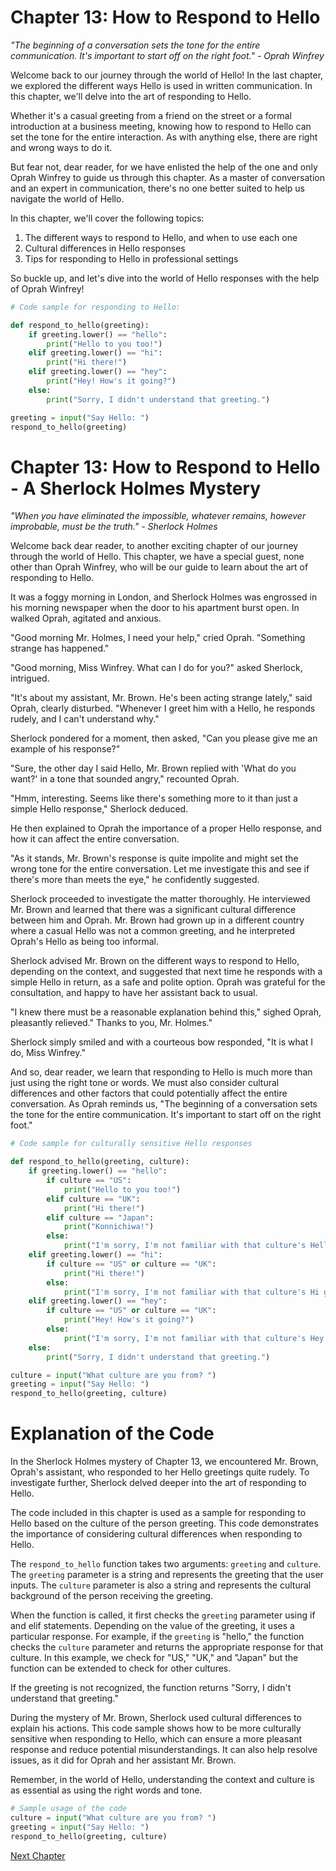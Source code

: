 # Chapter 13: How to Respond to Hello 

*"The beginning of a conversation sets the tone for the entire communication. It's important to start off on the right foot." - Oprah Winfrey*

Welcome back to our journey through the world of Hello! In the last chapter, we explored the different ways Hello is used in written communication. In this chapter, we'll delve into the art of responding to Hello.

Whether it's a casual greeting from a friend on the street or a formal introduction at a business meeting, knowing how to respond to Hello can set the tone for the entire interaction. As with anything else, there are right and wrong ways to do it. 

But fear not, dear reader, for we have enlisted the help of the one and only Oprah Winfrey to guide us through this chapter. As a master of conversation and an expert in communication, there's no one better suited to help us navigate the world of Hello. 

In this chapter, we'll cover the following topics: 

1. The different ways to respond to Hello, and when to use each one
2. Cultural differences in Hello responses 
3. Tips for responding to Hello in professional settings 

So buckle up, and let's dive into the world of Hello responses with the help of Oprah Winfrey! 

```python
# Code sample for responding to Hello:

def respond_to_hello(greeting):
    if greeting.lower() == "hello":
        print("Hello to you too!")
    elif greeting.lower() == "hi":
        print("Hi there!")
    elif greeting.lower() == "hey":
        print("Hey! How's it going?")
    else:
        print("Sorry, I didn't understand that greeting.")

greeting = input("Say Hello: ")
respond_to_hello(greeting)

```
# Chapter 13: How to Respond to Hello - A Sherlock Holmes Mystery

*"When you have eliminated the impossible, whatever remains, however improbable, must be the truth." - Sherlock Holmes*

Welcome back dear reader, to another exciting chapter of our journey through the world of Hello. This chapter, we have a special guest, none other than Oprah Winfrey, who will be our guide to learn about the art of responding to Hello. 

It was a foggy morning in London, and Sherlock Holmes was engrossed in his morning newspaper when the door to his apartment burst open. In walked Oprah, agitated and anxious.

"Good morning Mr. Holmes, I need your help," cried Oprah. "Something strange has happened."

"Good morning, Miss Winfrey. What can I do for you?" asked Sherlock, intrigued.

"It's about my assistant, Mr. Brown. He's been acting strange lately," said Oprah, clearly disturbed. "Whenever I greet him with a Hello, he responds rudely, and I can't understand why."

Sherlock pondered for a moment, then asked, "Can you please give me an example of his response?"

"Sure, the other day I said Hello, Mr. Brown replied with 'What do you want?' in a tone that sounded angry," recounted Oprah.

"Hmm, interesting. Seems like there's something more to it than just a simple Hello response," Sherlock deduced.

He then explained to Oprah the importance of a proper Hello response, and how it can affect the entire conversation.

"As it stands, Mr. Brown's response is quite impolite and might set the wrong tone for the entire conversation. Let me investigate this and see if there's more than meets the eye," he confidently suggested.

Sherlock proceeded to investigate the matter thoroughly. He interviewed Mr. Brown and learned that there was a significant cultural difference between him and Oprah. Mr. Brown had grown up in a different country where a casual Hello was not a common greeting, and he interpreted Oprah's Hello as being too informal.

Sherlock advised Mr. Brown on the different ways to respond to Hello, depending on the context, and suggested that next time he responds with a simple Hello in return, as a safe and polite option. Oprah was grateful for the consultation, and happy to have her assistant back to usual.

"I knew there must be a reasonable explanation behind this," sighed Oprah, pleasantly relieved." Thanks to you, Mr. Holmes."

Sherlock simply smiled and with a courteous bow responded, "It is what I do, Miss Winfrey."

And so, dear reader, we learn that responding to Hello is much more than just using the right tone or words. We must also consider cultural differences and other factors that could potentially affect the entire conversation. As Oprah reminds us, "The beginning of a conversation sets the tone for the entire communication. It's important to start off on the right foot."

```python
# Code sample for culturally sensitive Hello responses

def respond_to_hello(greeting, culture):
    if greeting.lower() == "hello":
        if culture == "US":
            print("Hello to you too!")
        elif culture == "UK":
            print("Hi there!")
        elif culture == "Japan":
            print("Konnichiwa!")
        else:
            print("I'm sorry, I'm not familiar with that culture's Hello greetings.")
    elif greeting.lower() == "hi":
        if culture == "US" or culture == "UK":
            print("Hi there!")
        else:
            print("I'm sorry, I'm not familiar with that culture's Hi greetings.")
    elif greeting.lower() == "hey":
        if culture == "US" or culture == "UK":
            print("Hey! How's it going?")
        else:
            print("I'm sorry, I'm not familiar with that culture's Hey greetings.")
    else:
        print("Sorry, I didn't understand that greeting.")

culture = input("What culture are you from? ")
greeting = input("Say Hello: ")
respond_to_hello(greeting, culture)

```
# Explanation of the Code

In the Sherlock Holmes mystery of Chapter 13, we encountered Mr. Brown, Oprah's assistant, who responded to her Hello greetings quite rudely. To investigate further, Sherlock delved deeper into the art of responding to Hello.

The code included in this chapter is used as a sample for responding to Hello based on the culture of the person greeting. This code demonstrates the importance of considering cultural differences when responding to Hello.

The `respond_to_hello` function takes two arguments: `greeting` and `culture`. The `greeting` parameter is a string and represents the greeting that the user inputs. The `culture` parameter is also a string and represents the cultural background of the person receiving the greeting.

When the function is called, it first checks the `greeting` parameter using if and elif statements. Depending on the value of the greeting, it uses a particular response. For example, if the `greeting` is "hello," the function checks the `culture` parameter and returns the appropriate response for that culture. In this example, we check for "US," "UK," and "Japan" but the function can be extended to check for other cultures.

If the greeting is not recognized, the function returns "Sorry, I didn't understand that greeting."

During the mystery of Mr. Brown, Sherlock used cultural differences to explain his actions. This code sample shows how to be more culturally sensitive when responding to Hello, which can ensure a more pleasant response and reduce potential misunderstandings. It can also help resolve issues, as it did for Oprah and her assistant Mr. Brown.

Remember, in the world of Hello, understanding the context and culture is as essential as using the right words and tone. 

```python
# Sample usage of the code
culture = input("What culture are you from? ")
greeting = input("Say Hello: ")
respond_to_hello(greeting, culture)
```


[Next Chapter](14_Chapter14.md)
